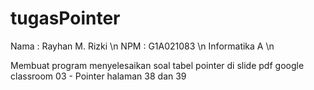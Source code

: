 # tugasPointer
Nama  : Rayhan M. Rizki \n
NPM   : G1A021083 \n
Informatika A \n

Membuat program menyelesaikan soal tabel pointer di slide pdf google classroom 03 - Pointer halaman 38 dan 39
